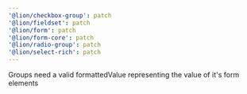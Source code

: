 ```yaml
---
'@lion/checkbox-group': patch
'@lion/fieldset': patch
'@lion/form': patch
'@lion/form-core': patch
'@lion/radio-group': patch
'@lion/select-rich': patch
---
```


Groups need a valid formattedValue representing the value of it's form elements
